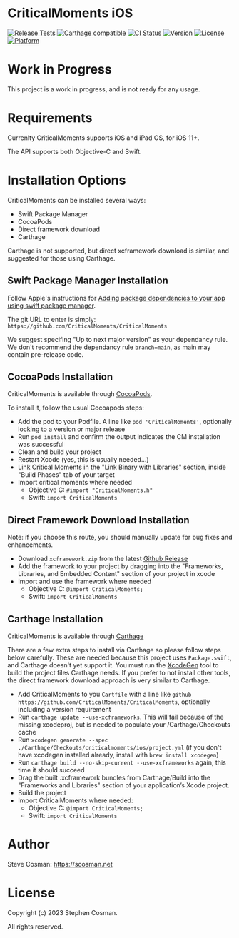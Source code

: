 # CriticalMoments iOS

[![Release Tests](https://github.com/CriticalMoments/CriticalMoments/actions/workflows/test_release.yml/badge.svg)](https://github.com/CriticalMoments/CriticalMoments/actions/workflows/test_release.yml)
[![Carthage compatible](https://img.shields.io/badge/Carthage-compatible-4BC51D.svg?style=flat)](https://github.com/Carthage/Carthage)
[![CI Status](https://img.shields.io/travis/scosman/CriticalMoments.svg?style=flat)](https://travis-ci.org/scosman/CriticalMoments)
[![Version](https://img.shields.io/cocoapods/v/CriticalMoments.svg?style=flat)](https://cocoapods.org/pods/CriticalMoments)
[![License](https://img.shields.io/cocoapods/l/CriticalMoments.svg?style=flat)](https://cocoapods.org/pods/CriticalMoments)
[![Platform](https://img.shields.io/cocoapods/p/CriticalMoments.svg?style=flat)](https://cocoapods.org/pods/CriticalMoments)

# Work in Progress

This project is a work in progress, and is not ready for any usage.

# Requirements

Currenlty CriticalMoments supports iOS and iPad OS, for iOS 11+.

The API supports both Objective-C and Swift.

# Installation Options

CriticalMoments can be installed several ways:

 - Swift Package Manager
 - CocoaPods
 - Direct framework download
 - Carthage

Carthage is not supported, but direct xcframework download is similar, and suggested for those using Carthage.

## Swift Package Manager Installation

Follow Apple's instructions for [Adding package dependencies to your app using swift package manager](https://developer.apple.com/documentation/xcode/adding-package-dependencies-to-your-app).

The git URL to enter is simply: `https://github.com/CriticalMoments/CriticalMoments`

We suggest specifing "Up to next major version" as your dependancy rule. We don't recommend the dependancy rule `branch=main`, as main may contain pre-release code.

## CocoaPods Installation

CriticalMoments is available through [CocoaPods](https://cocoapods.org). 

To install it, follow the usual Cocoapods steps: 

 - Add the pod to your Podfile. A line like `pod 'CriticalMoments'`, optionally locking to a version or major release
 - Run `pod install` and confirm the output indicates the CM installation was successful
 - Clean and build your project
 - Restart Xcode (yes, this is usually needed...)
 - Link Critical Moments in the "Link Binary with Libraries" section, inside "Build Phases" tab of your target
 - Import critical moments where needed
   - Objective C: `#import "CriticalMoments.h"` 
   - Swift: `import CriticalMoments` 

## Direct Framework Download Installation

Note: if you choose this route, you should manually update for bug fixes and enhancements.

 - Download `xcframework.zip` from the latest [Github Release](https://github.com/CriticalMoments/CriticalMoments/releases/latest)
 - Add the framework to your project by dragging into the "Frameworks, Libraries, and Embedded Content" section of your project in xcode
 - Import and use the framework where needed
   - Objective C: `@import CriticalMoments;`
   - Swift: `import CriticalMoments`

## Carthage Installation

CriticalMoments is available through [Carthage](https://github.com/Carthage/Carthage)

There are a few extra steps to install via Carthage so please follow steps below carefully. These are needed because this project uses `Package.swift`, and Carthage doesn't yet support it. You must run the [XcodeGen](https://github.com/yonaskolb/XcodeGen) tool to build the project files Carthage needs. If you prefer to not install other tools, the direct framework download approach is very similar to Carthage.

  - Add CriticalMoments to you `Cartfile` with a line like `github https://github.com/CriticalMoments/CriticalMoments`, optionally including a version requirement
  - Run `carthage update --use-xcframeworks`. This will fail because of the missing xcodeproj, but is needed to populate your /Carthage/Checkouts cache
  - Run `xcodegen generate --spec ./Carthage/Checkouts/criticalmoments/ios/project.yml` (if you don't have xcodegen installed already, install with `brew install xcodegen`)
  - Run `carthage build --no-skip-current --use-xcframeworks` again, this time it should succeed 
  - Drag the built .xcframework bundles from Carthage/Build into the "Frameworks and Libraries" section of your application’s Xcode project.
  - Build the project
  - Import CriticalMoments where needed:
    - Objective C: `@import CriticalMoments;`
    - Swift: `import CriticalMoments`

# Author

Steve Cosman: https://scosman.net

# License

Copyright (c) 2023 Stephen Cosman.

All rights reserved. 
